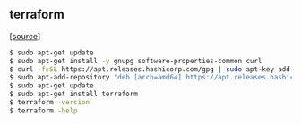 ## terraform

[[source](https://learn.hashicorp.com/tutorials/terraform/install-cli?in=terraform/docker-get-started)]

```bash
$ sudo apt-get update
$ sudo apt-get install -y gnupg software-properties-common curl
$ curl -fsSL https://apt.releases.hashicorp.com/gpg | sudo apt-key add -
$ sudo apt-add-repository "deb [arch=amd64] https://apt.releases.hashicorp.com $(lsb_release -cs) main"
$ sudo apt-get update
$ sudo apt-get install terraform
$ terraform -version
$ terraform -help
```

